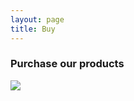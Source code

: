 ```yaml
---
layout: page
title: Buy
---
```


### Purchase our products

<a href="https://my.shp.ee/zPUZ6GR">
    <img src="{{ "/assets/shopee-page.png" | relative_url }}" >
</a>

